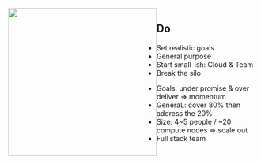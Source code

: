 ---
---

<aside class="" style="float: left;">
  <img src="{{site.url}}/img/presentations/check-this-out.jpg" style="width: 300px; " />
</aside>

## Do
- Set realistic goals
- General purpose
- Start small-ish: Cloud & Team
- Break the silo

<aside class="notes">
  <ul>
    <li>Goals: under promise & over deliver => momentum</li>
    <li>GeneraL: cover 80% then address the 20%</li>
    <li>Size: 4~5 people / ~20 compute nodes => scale out</li>
    <li>Full stack team</li>
  </ul>
</aside>
